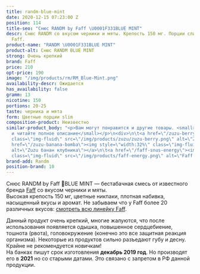 ```yaml
---
title: randm-blue-mint
date: 2020-12-15 07:23:00 Z
position: 114
title-seo: "Снюс RANDM by Faff \U0001F331BLUE MINT"
descr: Снюс RANDM со вкусом черники и мяты. Крепость 150 мг. Порции слим. От бренда
  Faff.
product-name: "RANDM \U0001F331BLUE MINT"
product-alt: Снюс RANDM BLUE MINT
strong: Очень крепкий
brand: Faff
price: 210
opt-price: 190
image: "/img/products/rm/RM_Blue-Mint.png"
availability-descr: Ожидается
has_availability: false
gramm: 13
nicotine: 150
portions: 20-25
taste: черника и мята
form: Цветные порции slim
composition-product: Неизвестно
similar-product_body: "<p>Вам могут понравится и другие товары. <small>Жмите на картинки
  и читайте полное описание</small></p>\n<div>\n\t<a href=\"/zuzu-berry\"><img style=\"width:32%\"
  class=\"img-fluid\" src=\"/img/products/zuzu/zuzu-berry.png\" alt=\"Zuzu berry\"></a>\n\t<a
  href=\"/zuzu-banana-bomba\"><img style=\"width:32%\" class=\"img-fluid\" src=\"/img/products/zuzu/zuzu-bannana.png\"
  alt=\"Zuzu банан клубника\"></a>\n\t<a href=\"/faff-snus-energy\"><img style=\"width:32%\"
  class=\"img-fluid\" src=\"/img/products/faff-energy.png\" alt=\"Faff Energy снюс\"></a>\n</div>"
brand-add: Randm
position-brand: 10
---
```


Снюс RANDM by Faff 🌱BLUE MINT — бестабачная смесь от известного бренда [Faff](/faff) со вкусом черники и мяты.<br>
Высокая крепость 150 мг, цветные никпаки, плотная набивка, насыщенный вкусы и аромат.
Не забываем что у Faff более 20 различных вкусов: [смотреть всю линейку Faff](/faff).

Данный продукт очень крепкий, многие жалуются, что после использования появляется одышка, повышенное сердцебиение, тошнота (рвота), головокружение (конечно это все защитная реакция организма). Некоторые из продуктов сильно разъедают губу и десну. Крайне не рекомендуется новичкам!<br>
На банках пишут срок изготовления **декабрь 2019 год**. Но производят его в **2021** но со старыми датами. Это связано с запретом в РФ данной продукции.